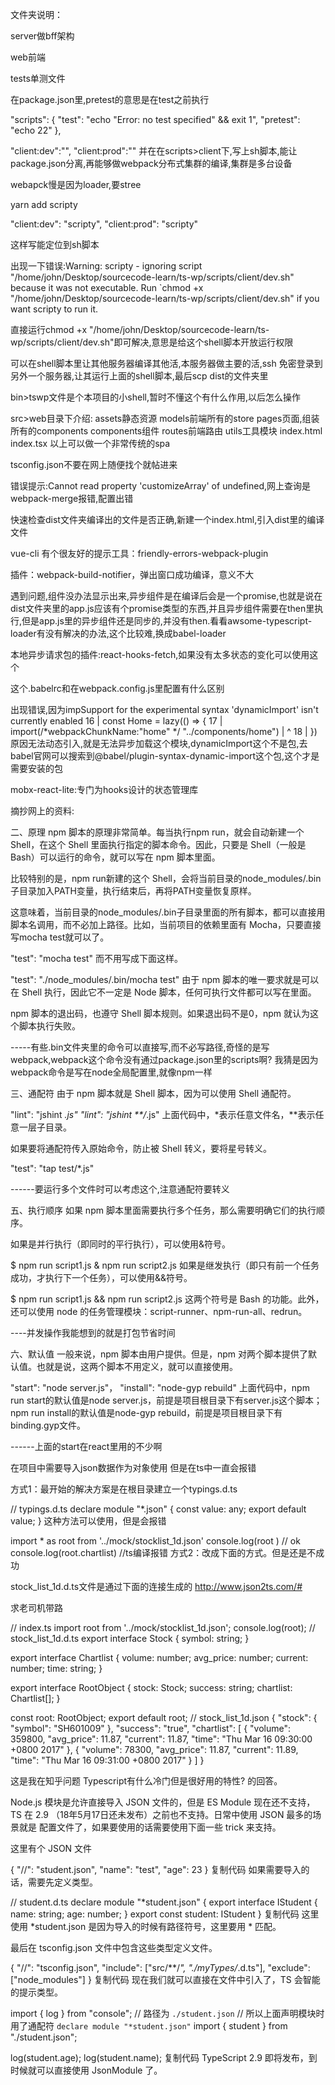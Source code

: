 文件夹说明：

server做bff架构

web前端          

tests单测文件


















在package.json里,pretest的意思是在test之前执行

"scripts": {
    "test": "echo \"Error: no test specified\" && exit 1",
    "pretest": "echo 22"
  },



 "client:dev":"",
  "client:prod":""
并在在scripts>client下,写上sh脚本,能让package.json分离,再能够做webpack分布式集群的编译,集群是多台设备

webapck慢是因为loader,要stree



yarn add scripty


  "client:dev": "scripty",
  "client:prod": "scripty"

  这样写能定位到sh脚本

  出现一下错误:Warning: scripty - ignoring script "/home/john/Desktop/sourcecode-learn/ts-wp/scripts/client/dev.sh" because it was not executable. Run `chmod +x "/home/john/Desktop/sourcecode-learn/ts-wp/scripts/client/dev.sh" if you want scripty to run it.

  直接运行chmod +x "/home/john/Desktop/sourcecode-learn/ts-wp/scripts/client/dev.sh"即可解决,意思是给这个shell脚本开放运行权限

  可以在shell脚本里让其他服务器编译其他活,本服务器做主要的活,ssh 免密登录到另外一个服务器,让其运行上面的shell脚本,最后scp dist的文件夹里


bin>tswp文件是个本项目的小shell,暂时不懂这个有什么作用,以后怎么操作



src>web目录下介绍:
  assets静态资源
  models前端所有的store
  pages页面,组装所有的components
  components组件
  routes前端路由
  utils工具模块
  index.html
  index.tsx
以上可以做一个非常传统的spa

tsconfig.json不要在网上随便找个就帖进来


错误提示:Cannot read property 'customizeArray' of undefined,网上查询是webpack-merge报错,配置出错

快速检查dist文件夹编译出的文件是否正确,新建一个index.html,引入dist里的编译文件


vue-cli 有个很友好的提示工具：friendly-errors-webpack-plugin

插件：webpack-build-notifier，弹出窗口成功编译，意义不大



遇到问题,组件没办法显示出来,异步组件是在编译后会是一个promise,也就是说在dist文件夹里的app.js应该有个promise类型的东西,并且异步组件需要在then里执行,但是app.js里的异步组件还是同步的,并没有then.看看awsome-typescript-loader有没有解决的办法,这个比较难,换成babel-loader


本地异步请求包的插件:react-hooks-fetch,如果没有太多状态的变化可以使用这个

这个.babelrc和在webpack.config.js里配置有什么区别

出现错误,因为impSupport for the experimental syntax 'dynamicImport' isn't currently enabled 
16 | const Home = lazy(() => {
17 |   import(/*webpackChunkName:"home" */ "../components/home")
   |   ^
18 | })
原因无法动态引入,就是无法异步加载这个模块,dynamicImport这个不是包,去babel官网可以搜索到@babel/plugin-syntax-dynamic-import这个包,这个才是需要安装的包

mobx-react-lite:专门为hooks设计的状态管理库

摘抄网上的资料:

二、原理
npm 脚本的原理非常简单。每当执行npm run，就会自动新建一个 Shell，在这个 Shell 里面执行指定的脚本命令。因此，只要是 Shell（一般是 Bash）可以运行的命令，就可以写在 npm 脚本里面。

比较特别的是，npm run新建的这个 Shell，会将当前目录的node_modules/.bin子目录加入PATH变量，执行结束后，再将PATH变量恢复原样。

这意味着，当前目录的node_modules/.bin子目录里面的所有脚本，都可以直接用脚本名调用，而不必加上路径。比如，当前项目的依赖里面有 Mocha，只要直接写mocha test就可以了。


"test": "mocha test"
而不用写成下面这样。


"test": "./node_modules/.bin/mocha test"
由于 npm 脚本的唯一要求就是可以在 Shell 执行，因此它不一定是 Node 脚本，任何可执行文件都可以写在里面。

npm 脚本的退出码，也遵守 Shell 脚本规则。如果退出码不是0，npm 就认为这个脚本执行失败。

-----有些.bin文件夹里的命令可以直接写,而不必写路径,奇怪的是写webpack,webpack这个命令没有通过package.json里的scripts啊?
我猜是因为webpack命令是写在node全局配置里,就像npm一样




三、通配符
由于 npm 脚本就是 Shell 脚本，因为可以使用 Shell 通配符。


"lint": "jshint *.js"
"lint": "jshint **/*.js"
上面代码中，*表示任意文件名，**表示任意一层子目录。

如果要将通配符传入原始命令，防止被 Shell 转义，要将星号转义。


"test": "tap test/\*.js"


------要运行多个文件时可以考虑这个,注意通配符要转义




五、执行顺序
如果 npm 脚本里面需要执行多个任务，那么需要明确它们的执行顺序。

如果是并行执行（即同时的平行执行），可以使用&符号。


$ npm run script1.js & npm run script2.js
如果是继发执行（即只有前一个任务成功，才执行下一个任务），可以使用&&符号。


$ npm run script1.js && npm run script2.js
这两个符号是 Bash 的功能。此外，还可以使用 node 的任务管理模块：script-runner、npm-run-all、redrun。

----并发操作我能想到的就是打包节省时间



六、默认值
一般来说，npm 脚本由用户提供。但是，npm 对两个脚本提供了默认值。也就是说，这两个脚本不用定义，就可以直接使用。


"start": "node server.js"，
"install": "node-gyp rebuild"
上面代码中，npm run start的默认值是node server.js，前提是项目根目录下有server.js这个脚本；npm run install的默认值是node-gyp rebuild，前提是项目根目录下有binding.gyp文件。


------上面的start在react里用的不少啊





在项目中需要导入json数据作为对象使用
但是在ts中一直会报错

方式1：最开始的解决方案是在根目录建立一个typings.d.ts

// typings.d.ts
declare module "*.json" {
    const value: any;
    export default value;
}
这种方法可以使用，但是会报错

import * as root from '../mock/stocklist_1d.json'
console.log(root ) // ok
console.log(root.chartlist) //ts编译报错
方式2：改成下面的方式。但是还是不成功

stock_list_1d.d.ts文件是通过下面的连接生成的
http://www.json2ts.com/#

求老司机带路

// index.ts
import root from '../mock/stocklist_1d.json';
console.log(root);
// stock_list_1d.d.ts
export interface Stock {
    symbol: string;
}

export interface Chartlist {
    volume: number;
    avg_price: number;
    current: number;
    time: string;
}

export interface RootObject {
    stock: Stock;
    success: string;
    chartlist: Chartlist[];
}

const root: RootObject;
export default root;
// stock_list_1d.json
{
    "stock": {
        "symbol": "SH601009"
    },
    "success": "true",
    "chartlist": [
        {
            "volume": 359800,
            "avg_price": 11.87,
            "current": 11.87,
            "time": "Thu Mar 16 09:30:00 +0800 2017"
        },
        {
            "volume": 78300,
            "avg_price": 11.87,
            "current": 11.89,
            "time": "Thu Mar 16 09:31:00 +0800 2017"
        }
    ]
}


这是我在知乎问题 Typescript有什么冷门但是很好用的特性? 的回答。

Node.js 模块是允许直接导入 JSON 文件的，但是 ES Module 现在还不支持，TS 在 2.9 （18年5月17日还未发布）之前也不支持。日常中使用 JSON 最多的场景就是 配置文件了，如果要使用的话需要使用下面一些 trick 来支持。

这里有个 JSON 文件

{
  "//": "student.json",
  "name": "test",
  "age": 23
}
复制代码
如果需要导入的话，需要先定义类型。

// student.d.ts
declare module "*student.json" {
  export interface IStudent {
    name: string;
    age: number;
  }
  export const student: IStudent
}
复制代码
这里使用 *student.json 是因为导入的时候有路径符号，这里要用 * 匹配。

最后在 tsconfig.json 文件中包含这些类型定义文件。

{
  "//": "tsconfig.json",
  "include": ["src/**/*", "./myTypes/*.d.ts"],
  "exclude": ["node_modules"]
}
复制代码
现在我们就可以直接在文件中引入了，TS 会智能的提示类型。

import { log } from "console";
// 路径为 `./student.json` 
// 所以上面声明模块时用了通配符 `declare module "*student.json"`
import { student } from "./student.json";
 
log(student.age);
log(student.name);
复制代码
TypeScript 2.9 即将发布，到时候就可以直接使用 JsonModule 了。